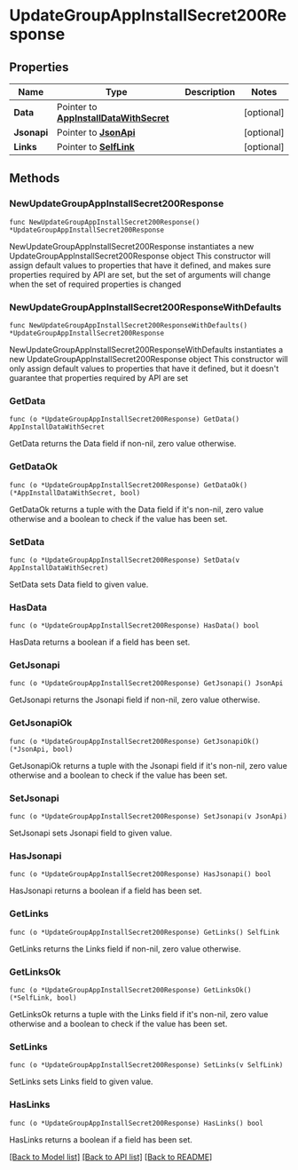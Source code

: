 # UpdateGroupAppInstallSecret200Response

## Properties

Name | Type | Description | Notes
------------ | ------------- | ------------- | -------------
**Data** | Pointer to [**AppInstallDataWithSecret**](AppInstallDataWithSecret.md) |  | [optional] 
**Jsonapi** | Pointer to [**JsonApi**](JsonApi.md) |  | [optional] 
**Links** | Pointer to [**SelfLink**](SelfLink.md) |  | [optional] 

## Methods

### NewUpdateGroupAppInstallSecret200Response

`func NewUpdateGroupAppInstallSecret200Response() *UpdateGroupAppInstallSecret200Response`

NewUpdateGroupAppInstallSecret200Response instantiates a new UpdateGroupAppInstallSecret200Response object
This constructor will assign default values to properties that have it defined,
and makes sure properties required by API are set, but the set of arguments
will change when the set of required properties is changed

### NewUpdateGroupAppInstallSecret200ResponseWithDefaults

`func NewUpdateGroupAppInstallSecret200ResponseWithDefaults() *UpdateGroupAppInstallSecret200Response`

NewUpdateGroupAppInstallSecret200ResponseWithDefaults instantiates a new UpdateGroupAppInstallSecret200Response object
This constructor will only assign default values to properties that have it defined,
but it doesn't guarantee that properties required by API are set

### GetData

`func (o *UpdateGroupAppInstallSecret200Response) GetData() AppInstallDataWithSecret`

GetData returns the Data field if non-nil, zero value otherwise.

### GetDataOk

`func (o *UpdateGroupAppInstallSecret200Response) GetDataOk() (*AppInstallDataWithSecret, bool)`

GetDataOk returns a tuple with the Data field if it's non-nil, zero value otherwise
and a boolean to check if the value has been set.

### SetData

`func (o *UpdateGroupAppInstallSecret200Response) SetData(v AppInstallDataWithSecret)`

SetData sets Data field to given value.

### HasData

`func (o *UpdateGroupAppInstallSecret200Response) HasData() bool`

HasData returns a boolean if a field has been set.

### GetJsonapi

`func (o *UpdateGroupAppInstallSecret200Response) GetJsonapi() JsonApi`

GetJsonapi returns the Jsonapi field if non-nil, zero value otherwise.

### GetJsonapiOk

`func (o *UpdateGroupAppInstallSecret200Response) GetJsonapiOk() (*JsonApi, bool)`

GetJsonapiOk returns a tuple with the Jsonapi field if it's non-nil, zero value otherwise
and a boolean to check if the value has been set.

### SetJsonapi

`func (o *UpdateGroupAppInstallSecret200Response) SetJsonapi(v JsonApi)`

SetJsonapi sets Jsonapi field to given value.

### HasJsonapi

`func (o *UpdateGroupAppInstallSecret200Response) HasJsonapi() bool`

HasJsonapi returns a boolean if a field has been set.

### GetLinks

`func (o *UpdateGroupAppInstallSecret200Response) GetLinks() SelfLink`

GetLinks returns the Links field if non-nil, zero value otherwise.

### GetLinksOk

`func (o *UpdateGroupAppInstallSecret200Response) GetLinksOk() (*SelfLink, bool)`

GetLinksOk returns a tuple with the Links field if it's non-nil, zero value otherwise
and a boolean to check if the value has been set.

### SetLinks

`func (o *UpdateGroupAppInstallSecret200Response) SetLinks(v SelfLink)`

SetLinks sets Links field to given value.

### HasLinks

`func (o *UpdateGroupAppInstallSecret200Response) HasLinks() bool`

HasLinks returns a boolean if a field has been set.


[[Back to Model list]](../README.md#documentation-for-models) [[Back to API list]](../README.md#documentation-for-api-endpoints) [[Back to README]](../README.md)



